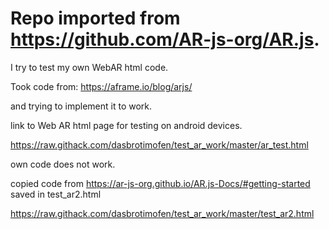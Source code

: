 # Repo imported from https://github.com/AR-js-org/AR.js.

I try to test my own WebAR html code.

Took code from:
https://aframe.io/blog/arjs/

and trying to implement it to work.


link to Web AR html page for testing on android devices.

https://raw.githack.com/dasbrotimofen/test_ar_work/master/ar_test.html

own code does not work. 



copied code from https://ar-js-org.github.io/AR.js-Docs/#getting-started saved in test_ar2.html


https://raw.githack.com/dasbrotimofen/test_ar_work/master/test_ar2.html

